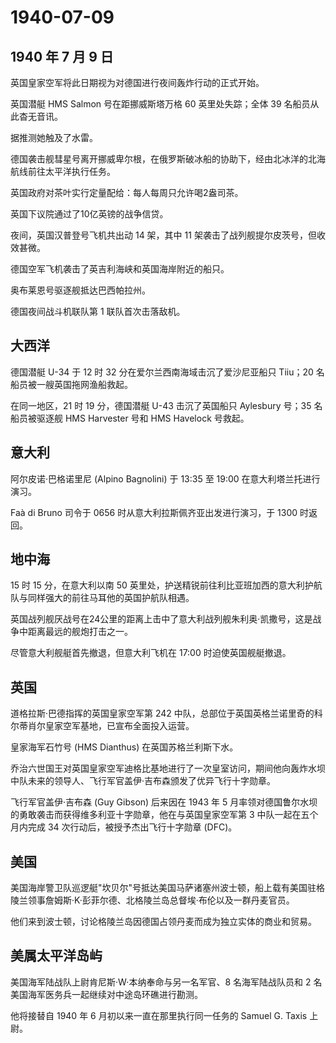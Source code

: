 # 1940-07-09

## 1940 年 7 月 9 日

英国皇家空军将此日期视为对德国进行夜间轰炸行动的正式开始。

英国潜艇 HMS Salmon 号在距挪威斯塔万格 60 英里处失踪；全体 39
名船员从此杳无音讯。

据推测她触及了水雷。

德国袭击舰彗星号离开挪威卑尔根，在俄罗斯破冰船的协助下，经由北冰洋的北海航线前往太平洋执行任务。

英国政府对茶叶实行定量配给：每人每周只允许喝2盎司茶。

英国下议院通过了10亿英镑的战争信贷。

夜间，英国汉普登号飞机共出动 14 架，其中 11
架袭击了战列舰提尔皮茨号，但收效甚微。

德国空军飞机袭击了英吉利海峡和英国海岸附近的船只。

奥布莱恩号驱逐舰抵达巴西帕拉州。

德国夜间战斗机联队第 1 联队首次击落敌机。

## 大西洋

德国潜艇 U-34 于 12 时 32 分在爱尔兰西南海域击沉了爱沙尼亚船只 Tiiu；20
名船员被一艘英国拖网渔船救起。

在同一地区，21 时 19 分，德国潜艇 U-43 击沉了英国船只 Aylesbury 号；35
名船员被驱逐舰 HMS Harvester 号和 HMS Havelock 号救起。

## 意大利

阿尔皮诺·巴格诺里尼 (Alpino Bagnolini) 于 13:35 至 19:00
在意大利塔兰托进行演习。

Faà di Bruno 司令于 0656 时从意大利拉斯佩齐亚出发进行演习，于 1300
时返回。

## 地中海

15 时 15 分，在意大利以南 50
英里处，护送精锐前往利比亚班加西的意大利护航队与同样强大的前往马耳他的英国护航队相遇。

英国战列舰厌战号在24公里的距离上击中了意大利战列舰朱利奥·凯撒号，这是战争中距离最远的舰炮打击之一。

尽管意大利舰艇首先撤退，但意大利飞机在 17:00 时迫使英国舰艇撤退。

## 英国

道格拉斯·巴德指挥的英国皇家空军第 242
中队，总部位于英国英格兰诺里奇的科尔蒂肖尔皇家空军基地，已宣布全面投入运营。

皇家海军石竹号 (HMS Dianthus) 在英国苏格兰利斯下水。

乔治六世国王对英国皇家空军迪格比基地进行了一次皇室访问，期间他向轰炸水坝中队未来的领导人、飞行军官盖伊·吉布森颁发了优异飞行十字勋章。

飞行军官盖伊·吉布森 (Guy Gibson) 后来因在 1943 年 5
月率领对德国鲁尔水坝的勇敢袭击而获得维多利亚十字勋章，他在与英国皇家空军第
3 中队一起在五个月内完成 34 次行动后，被授予杰出飞行十字勋章 (DFC)。

## 美国

美国海岸警卫队巡逻艇"坎贝尔"号抵达美国马萨诸塞州波士顿，船上载有美国驻格陵兰领事詹姆斯·K·彭菲尔德、北格陵兰岛总督埃·布伦以及一群丹麦官员。

他们来到波士顿，讨论格陵兰岛因德国占领丹麦而成为独立实体的商业和贸易。

## 美属太平洋岛屿

美国海军陆战队上尉肯尼斯·W·本纳奉命与另一名军官、8 名海军陆战队员和 2
名美国海军医务兵一起继续对中途岛环礁进行勘测。

他将接替自 1940 年 6 月初以来一直在那里执行同一任务的 Samuel G. Taxis
上尉。

